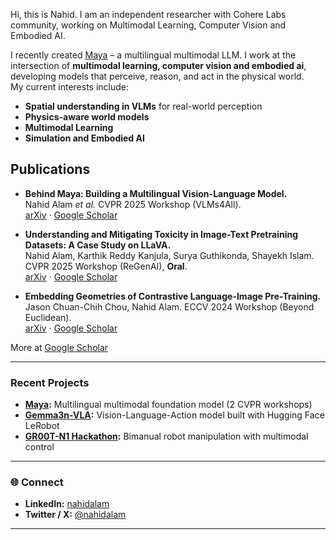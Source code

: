 Hi, this is Nahid. I am an independent researcher with Cohere Labs community, working on Multimodal Learning, Computer Vision and Embodied AI. 

I recently created [Maya](https://github.com/nahidalam/maya) – a multilingual multimodal LLM. I work at the intersection of **multimodal learning, computer vision and embodied ai**, developing models that perceive, reason, and act in the physical world.  
My current interests include:
- **Spatial understanding in VLMs** for real-world perception  
- **Physics-aware world models**  
- **Multimodal Learning**  
- **Simulation and Embodied AI** 


## Publications

- **Behind Maya: Building a Multilingual Vision-Language Model.**  
  Nahid Alam *et al.* CVPR 2025 Workshop (VLMs4All).  
  [arXiv](https://arxiv.org/abs/2505.08910) · [Google Scholar](https://scholar.google.com/citations?view_op=view_citation&hl=en&user=11XdYBUAAAAJ&citation_for_view=11XdYBUAAAAJ:zYLM7Y9cAGgC)

- **Understanding and Mitigating Toxicity in Image-Text Pretraining Datasets: A Case Study on LLaVA.**  
  Nahid Alam, Karthik Reddy Kanjula, Surya Guthikonda, Shayekh Islam.  
  CVPR 2025 Workshop (ReGenAI), **Oral**.  
  [arXiv](https://arxiv.org/abs/2505.06356) · [Google Scholar](https://scholar.google.com/citations?view_op=view_citation&hl=en&user=11XdYBUAAAAJ&citation_for_view=11XdYBUAAAAJ:Y0pCki6q_DkC)

- **Embedding Geometries of Contrastive Language-Image Pre-Training.**  
  Jason Chuan-Chih Chou, Nahid Alam. ECCV 2024 Workshop (Beyond Euclidean).  
  [arXiv](https://arxiv.org/abs/2409.13079) · [Google Scholar](https://scholar.google.com/citations?view_op=view_citation&hl=en&user=11XdYBUAAAAJ&citation_for_view=11XdYBUAAAAJ:UeHWp8X0CEIC)

More at [Google Scholar](https://scholar.google.com/citations?hl=en&user=11XdYBUAAAAJ&view_op=list_works&sortby=pubdate)

---

### Recent Projects
- **[Maya](https://github.com/nahidalam/maya):** Multilingual multimodal foundation model (2 CVPR workshops)  
- **[Gemma3n-VLA](https://github.com/nahidalam/lerobot/tree/gemma3vla):** Vision-Language-Action model built with Hugging Face LeRobot  
- **[GR00T-N1 Hackathon](https://www.linkedin.com/feed/update/urn:li:activity:7309971614912167936/):** Bimanual robot manipulation with multimodal control  

---

### 🌐 Connect
- **LinkedIn:** [nahidalam](https://www.linkedin.com/in/nahidalam/)  
- **Twitter / X:** [@nahidalam](https://twitter.com/nahidalam)   

---

